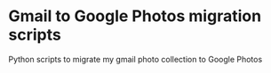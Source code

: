 # Gmail to Google Photos migration scripts
Python scripts to migrate my gmail photo collection to Google Photos
